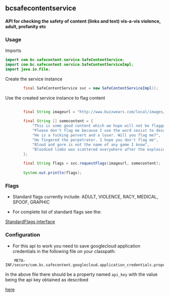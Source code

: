 ## bcsafecontentservice

#### API for checking the safety of content (links and text) vis-a-vis violence, adult, profanity etc

### Usage

Imports

```java
import com.bc.safecontent.service.SafeContentService;
import com.bc.safecontent.service.SafeContentServiceImpl;
import java.io.File;
```

Create the service instance

```java
        final SafeContentService svc = new SafeContentServiceImpl();  
```

Use the created service instance to flag content

```java
        
        final String imageurl = "http://www.buzzwears.com/local/images/fashion/2018/03/2_16257b445c0.jpg";
        
        final String [] somecontent = {
            "This is some good content which we hope will not be flagged because I have a pussy cat",
            "Please don't flag me because I use the word sexist to describe him",
            "He is a fucking pervert and a loser. Will you flag me?",
            "He fingered the perpetrator. I hope you don't flag me",
            "Blood and gore is not the name of any game I know",
            "Bloodied limbs was scattered everywhere after the explosion"
        };
        
        final String flags = svc.requestFlags(imageurl, somecontent);
        
        System.out.println(flags);
```

### Flags

- Standard flags currently include: ADULT, VIOLENCE, RACY, MEDICAL, SPOOF, GRAPHIC

- For complete list of standard flags see the:

[StandardFlags interface](../blob/master/src/main/java/com/bc/safecontent/StandardFlags.java)

### Configuration

- For this api to work you need to save googlecloud application credentials in the following file on your classpath:

```
    META-INF/secure/com.bc.safecontent.googlecloud.application_credentials.properties
```

In the above file there should be a property named ```api_key``` with the value being the api key obtained as described

[here](https://cloud.google.com/docs/authentication/production#obtaining_and_providing_service_account_credentials_manually "Google cloud api key - obtaining and providing service account credentials manually")


